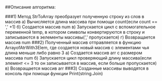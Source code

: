 ##Описание алгоритма:

###1) Метод StrToArray преобразует полученную строку из слов в массив
      a) Вычисляется длина массива при помощи count(если count == ',' +1)
      б) Создается массив num
      в) Запускается цикл с вспомогательное переменной temp, в котором символы конвертируются в строку и записываются в эелементы массивы(',' пропускается)
      г) Возвращается массив num
###2) Полученный массив отправляется в функцию ArrayofAtrWith3Elem, где создается новый массив с элементами чья длина меньше либо равно 3
      a) Создается массив arr с размером массива num
      б) Запускается цикл проверяющий длину массива(если элемент <= 3 то он записывается в массив, если больше пропускается)
      в) Возвращается массив arr
###3) Созданные массивы выводятся в консоль при помощи функции Print(string.Join)
